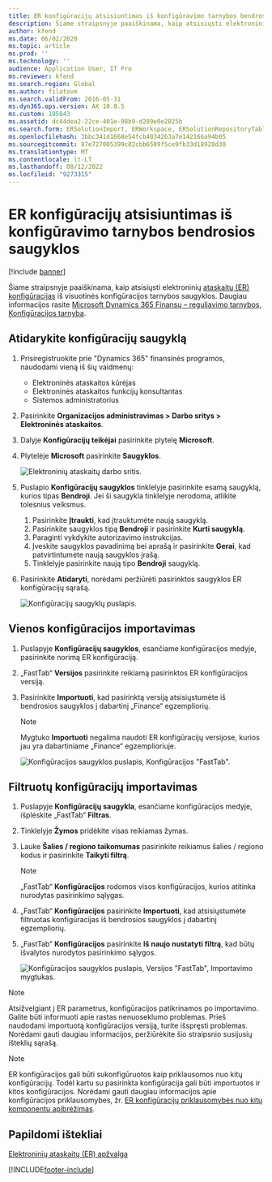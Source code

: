 ```yaml
---
title: ER konfigūracijų atsisiuntimas iš konfigūravimo tarnybos bendrosios saugyklos
description: Šiame straipsnyje paaiškinama, kaip atsisiųsti elektroninių ataskaitų (ER) konfigūracijas iš visuotinės konfigūracijos tarnybos saugyklos.
author: kfend
ms.date: 06/02/2020
ms.topic: article
ms.prod: ''
ms.technology: ''
audience: Application User, IT Pro
ms.reviewer: kfend
ms.search.region: Global
ms.author: filatovm
ms.search.validFrom: 2016-05-31
ms.dyn365.ops.version: AX 10.0.5
ms.custom: 105843
ms.assetid: dc44dea2-22ce-401e-98b9-d289e0e2825b
ms.search.form: ERSolutionImport, ERWorkspace, ERSolutionRepositoryTable
ms.openlocfilehash: 3bbc341d1668e54fcb4034263a7e142166a94b05
ms.sourcegitcommit: 87e727005399c82cbb6509f5ce9fb33d18928d30
ms.translationtype: MT
ms.contentlocale: lt-LT
ms.lasthandoff: 08/12/2022
ms.locfileid: "9273315"
---
```

# <a name="download-er-configurations-from-the-global-repository-of-configuration-service"></a>ER konfigūracijų atsisiuntimas iš konfigūravimo tarnybos bendrosios saugyklos

[!include [banner](../includes/banner.md)]

Šiame straipsnyje paaiškinama, kaip atsisiųsti elektroninių [ataskaitų (ER) konfigūracijas](general-electronic-reporting.md#Configuration) iš visuotinės konfigūracijos tarnybos saugyklos. Daugiau informacijos rasite [Microsoft Dynamics 365 Finansų – reguliavimo tarnybos, Konfigūracijos tarnyba](/business-applications-release-notes/october18/dynamics365-finance-operations/regulatory-service-configuration).

## <a name="open-configurations-repository"></a>Atidarykite konfigūracijų saugyklą

1. Prisiregistruokite prie "Dynamics 365" finansinės programos, naudodami vieną iš šių vaidmenų:

    - Elektroninės ataskaitos kūrėjas
    - Elektroninės ataskaitos funkcijų konsultantas
    - Sistemos administratorius

2. Pasirinkite **Organizacijos administravimas > Darbo sritys > Elektroninės ataskaitos**.
3. Dalyje **Konfigūracijų teikėjai** pasirinkite plytelę **Microsoft**.
3. Plytelėje **Microsoft** pasirinkite **Saugyklos**.

    ![Elektroninių ataskaitų darbo sritis.](./media/er-download-configurations-global-repo-er-workspace.png)

4. Puslapio **Konfigūracijų saugyklos** tinklelyje pasirinkite esamą saugyklą, kurios tipas **Bendroji**. Jei ši saugykla tinklelyje nerodoma, atlikite tolesnius veiksmus.

    1. Pasirinkite **Įtraukti**, kad įtrauktumėte naują saugyklą.
    2. Pasirinkite saugyklos tipą **Bendroji** ir pasirinkite **Kurti saugyklą**.
    3. Paraginti vykdykite autorizavimo instrukcijas.
    4. Įveskite saugyklos pavadinimą bei aprašą ir pasirinkite **Gerai**, kad patvirtintumėte naują saugyklos įrašą.
    5. Tinklelyje pasirinkite naują tipo **Bendroji** saugyklą.

5. Pasirinkite **Atidaryti**, norėdami peržiūrėti pasirinktos saugyklos ER konfigūracijų sąrašą.

    ![Konfigūracijų saugyklų puslapis.](./media/er-download-configurations-global-repo-repositories-list.png)

## <a name="import-a-single-configuration"></a>Vienos konfigūracijos importavimas

1. Puslapyje **Konfigūracijų saugyklos**, esančiame konfigūracijos medyje, pasirinkite norimą ER konfigūraciją.
2. „FastTab“ **Versijos** pasirinkite reikiamą pasirinktos ER konfigūracijos versiją.
3. Pasirinkite **Importuoti**, kad pasirinktą versiją atsisiųstumėte iš bendrosios saugyklos į dabartinį „Finance“ egzempliorių.

    > [!NOTE]
    > Mygtuko **Importuoti** negalima naudoti ER konfigūracijų versijose, kurios jau yra dabartiniame „Finance“ egzemplioriuje.

    ![Konfigūracijos saugyklos puslapis, Konfigūracijos "FastTab".](./media/er-download-configurations-global-repo-repository-content.png)

## <a name="import-filtered-configurations"></a>Filtruotų konfigūracijų importavimas

1. Puslapyje **Konfigūracijų saugykla**, esančiame konfigūracijos medyje, išplėskite „FastTab“ **Filtras**.
2. Tinklelyje **Žymos** pridėkite visas reikiamas žymas.
3. Lauke **Šalies / regiono taikomumas** pasirinkite reikiamus šalies / regiono kodus ir pasirinkite **Taikyti filtrą**.

    > [!NOTE]
    > „FastTab“ **Konfigūracijos** rodomos visos konfigūracijos, kurios atitinka nurodytas pasirinkimo sąlygas.

4. „FastTab“ **Konfigūracijos** pasirinkite **Importuoti**, kad atsisiųstumėte filtruotas konfigūracijas iš bendrosios saugyklos į dabartinį egzempliorių.
5. „FastTab“ **Konfigūracijos** pasirinkite **Iš naujo nustatyti filtrą**, kad būtų išvalytos nurodytos pasirinkimo sąlygos.

    ![Konfigūracijos saugyklos puslapis, Versijos "FastTab", Importavimo mygtukas.](./media/er-download-configurations-global-repo-filtered-configurations.png)

> [!NOTE]
> Atsižvelgiant į ER parametrus, konfigūracijos patikrinamos po importavimo. Galite būti informuoti apie rastas nenuoseklumo problemas. Prieš naudodami importuotą konfigūracijos versiją, turite išspręsti problemas. Norėdami gauti daugiau informacijos, peržiūrėkite šio straipsnio susijusių išteklių sąrašą.

> [!NOTE]
> ER konfigūracijos gali būti sukonfigūruotos kaip priklausomos nuo kitų konfigūracijų. Todėl kartu su pasirinkta konfigūracija gali būti importuotos ir kitos konfigūracijos. Norėdami gauti daugiau informacijos apie konfigūracijos priklausomybes, žr. [ER konfigūracijų priklausomybės nuo kitų komponentų apibrėžimas](tasks/er-define-dependency-er-configurations-from-other-components-july-2017.md).

## <a name="additional-resources"></a>Papildomi ištekliai

[Elektroninių ataskaitų (ER) apžvalga](general-electronic-reporting.md)


[!INCLUDE[footer-include](../../../includes/footer-banner.md)]

